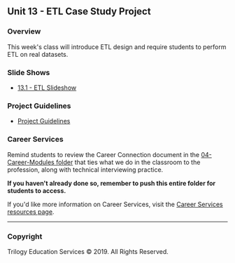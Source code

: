 ## Unit 13 - ETL Case Study Project

### Overview

This week's class will introduce ETL design and require students to perform ETL on real datasets.

### Slide Shows

* [13.1 - ETL Slideshow](https://ucb.bootcampcontent.com/UCB-Coding-Bootcamp/ucb-bel-data-pt-10-2020-u-c/blob/master/01-Lesson-Plans/13-ETL-Project/Slideshows/Data-13.1-A_Case_Study_of_Extract_Transform_Load.pdf)


### Project Guidelines

* [Project Guidelines](Supplemental/ProjectGuideLines/README.md)

### Career Services

Remind students to review the Career Connection document in the [04-Career-Modules folder](../../04-Career-Modules/) that ties what we do in the classroom to the profession, along with technical interviewing practice.

**If you haven't already done so, remember to push this entire folder for students to access.**

If you'd like more information on Career Services, visit the [Career Services resources page](http://bit.ly/DataVizCS).

- - -

### Copyright

Trilogy Education Services © 2019. All Rights Reserved.
